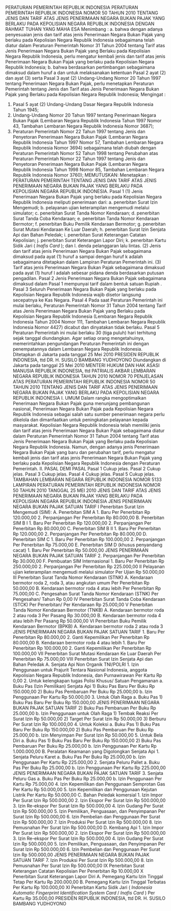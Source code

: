  PERATURAN PEMERINTAH REPUBLIK INDONESIA PERATURAN PEMERINTAH REPUBLIK INDONESIA NOMOR 50 TAHUN 2010 TENTANG JENIS DAN TARIF ATAS JENIS PENERIMAAN NEGARA BUKAN PAJAK YANG BERLAKU PADA KEPOLISIAN NEGARA REPUBLIK INDONESIA
DENGAN RAHMAT TUHAN YANG MAHA ESA Menimbang : a. bahwa dengan adanya penyesuaian jenis dan tarif atas jenis Penerimaan Negara Bukan Pajak yang berlaku pada Kepolisian Negara Republik Indonesia sebagaimana telah diatur dalam Peraturan Pemerintah Nomor 31 Tahun 2004 tentang Tarif atas Jenis Penerimaan Negara Bukan Pajak yang Berlaku pada Kepolisian Negara Republik Indonesia, perlu mengatur kembali jenis dan tarif atas jenis Penerimaan Negara Bukan Pajak yang berlaku pada Kepolisian Negara Republik Indonesia;
b. bahwa berdasarkan pertimbangan sebagaimana dimaksud dalam huruf a dan untuk melaksanakan ketentuan Pasal 2 ayat (2) dan ayat (3) serta Pasal 3 ayat (2) Undang-Undang Nomor 20 Tahun 1997 tentang Penerimaan Negara Bukan Pajak, perlu menetapkan Peraturan Pemerintah tentang Jenis dan Tarif atas Jenis Penerimaan Negara Bukan Pajak yang Berlaku pada Kepolisian Negara Republik Indonesia;
Mengingat :

1. Pasal 5 ayat (2) Undang-Undang Dasar Negara Republik Indonesia Tahun 1945;
2. Undang-Undang Nomor 20 Tahun 1997 tentang Penerimaan Negara Bukan Pajak (Lembaran Negara Republik Indonesia Tahun 1997 Nomor 43, Tambahan Lembaran Negara Republik Indonesia Nomor 3687);
3. Peraturan Pemerintah Nomor 22 Tahun 1997 tentang Jenis dan Penyetoran Penerimaan Negara Bukan Pajak (Lembaran Negara Republik Indonesia Tahun 1997 Nomor 57, Tambahan Lembaran Negara Republik Indonesia Nomor 3694) sebagaimana telah diubah dengan Peraturan Pemerintah Nomor 52 Tahun 1998 tentang Perubahan atas Peraturan Pemerintah Nomor 22 Tahun 1997 tentang Jenis dan Penyetoran Penerimaan Negara Bukan Pajak (Lembaran Negara Republik Indonesia Tahun 1998 Nomor 85, Tambahan Lembaran Negara Republik Indonesia Nomor 3760);
MEMUTUSKAN:
 Menetapkan : PERATURAN PEMERINTAH TENTANG JENIS DAN TARIF ATAS JENIS PENERIMAAN NEGARA BUKAN PAJAK YANG BERLAKU PADA KEPOLISIAN NEGARA REPUBLIK INDONESIA.
Pasal 1
(1) Jenis Penerimaan Negara Bukan Pajak yang berlaku pada Kepolisian Negara Republik Indonesia meliputi penerimaan dari:
a. penerbitan Surat Izin Mengemudi;
b. pelayanan ujian keterampilan mengemudi melalui simulator;
c. penerbitan Surat Tanda Nomor Kendaraan;
d. penerbitan Surat Tanda Coba Kendaraan;
e. penerbitan Tanda Nomor Kendaraan Bermotor;
f. penerbitan Buku Pemilik Kendaraan Bermotor;
g. penerbitan Surat Mutasi Kendaraan Ke Luar Daerah;
h. penerbitan Surat Izin Senjata Api dan Bahan Peledak;
i. penerbitan Surat Keterangan Catatan Kepolisian;
j. penerbitan Surat Keterangan Lapor Diri;
k. penerbitan Kartu Sidik Jari ( _Inafis Card_ ); dan
l. denda pelanggaran lalu lintas.
(2) Jenis dan tarif atas jenis Penerimaan Negara Bukan Pajak sebagaimana dimaksud pada ayat (1) huruf a sampai dengan huruf k adalah sebagaimana ditetapkan dalam Lampiran Peraturan Pemerintah ini.
(3) Tarif atas jenis Penerimaan Negara Bukan Pajak sebagaimana dimaksud pada ayat (1) huruf l adalah sebesar pidana denda berdasarkan putusan pengadilan.
Pasal 2
Jenis Penerimaan Negara Bukan Pajak sebagaimana dimaksud dalam Pasal 1 mempunyai tarif dalam bentuk satuan Rupiah .
Pasal 3
Seluruh Penerimaan Negara Bukan Pajak yang berlaku pada Kepolisian Negara Republik Indonesia wajib disetor langsung secepatnya ke Kas Negara.
Pasal 4
Pada saat Peraturan Pemerintah ini mulai berlaku, Peraturan Pemerintah Nomor 31 Tahun 2004 tentang Tarif atas Jenis Penerimaan Negara Bukan Pajak yang Berlaku pada Kepolisian Negara Republik Indonesia (Lembaran Negara Republik Indonesia Tahun 2004 Nomor 111, Tambahan Lembaran Negara Republik Indonesia Nomor 4427) dicabut dan dinyatakan tidak berlaku.
Pasal 5
Peraturan Pemerintah ini mulai berlaku 30 (tiga puluh) hari terhitung sejak tanggal diundangkan.
Agar setiap orang mengetahuinya, memerintahkan pengundangan Peraturan Pemerintah ini dengan penempatannya dalam Lembaran Negara Republik Indonesia. Ditetapkan di Jakarta pada tanggal 25 Mei 2010 PRESIDEN REPUBLIK INDONESIA, ttd DR. H. SUSILO BAMBANG YUDHOYONO Diundangkan di Jakarta pada tanggal 25 Mei 2010 MENTERI HUKUM DAN HAK ASASI MANUSIA REPUBLIK INDONESIA, ttd PATRIALIS AKBAR LEMBARAN NEGARA REPUBLIK INDONESIA TAHUN 2010 NOMOR 70 PENJELASAN ATAS PERATURAN PEMERINTAH REPUBLIK INDONESIA NOMOR 50 TAHUN 2010 TENTANG JENIS DAN TARIF ATAS JENIS PENERIMAAN NEGARA BUKAN PAJAK YANG BERLAKU PADA KEPOLISIAN NEGARA REPUBLIK INDONESIA I. UMUM Dalam rangka mengoptimalkan Penerimaan Negara Bukan Pajak guna menunjang pembangunan nasional, Penerimaan Negara Bukan Pajak pada Kepolisian Negara Republik Indonesia sebagai salah satu sumber penerimaan negara perlu dikelola dan dimanfaatkan untuk peningkatan pelayanan kepada masyarakat. Kepolisian Negara Republik Indonesia telah memiliki jenis dan tarif atas jenis Penerimaan Negara Bukan Pajak sebagaimana diatur dalam Peraturan Pemerintah Nomor 31 Tahun 2004 tentang Tarif atas Jenis Penerimaan Negara Bukan Pajak yang Berlaku pada Kepolisian Negara Republik Indonesia. Namun, dengan adanya jenis Penerimaan Negara Bukan Pajak yang baru dan perubahan tarif, perlu mengatur kembali jenis dan tarif atas jenis Penerimaan Negara Bukan Pajak yang berlaku pada Kepolisian Negara Republik Indonesia dengan Peraturan Pemerintah. II. PASAL DEMI PASAL
Pasal 1
Cukup jelas.
Pasal 2
Cukup jelas.
Pasal 3
Cukup jelas.
Pasal 4
Cukup jelas.
Pasal 5
Cukup jelas. TAMBAHAN LEMBARAN NEGARA REPUBLIK INDONESIA NOMOR 5133 LAMPIRAN PERATURAN PEMERINTAH REPUBLIK INDONESIA NOMOR 50 TAHUN 2010 TANGGAL 25 MEI 2010 JENIS DAN TARIF ATAS JENIS PENERIMAAN NEGARA BUKAN PAJAK YANG BERLAKU PADA KEPOLISIAN NEGARA REPUBLIK INDONESIA JENIS PENERIMAAN NEGARA BUKAN PAJAK SATUAN TARIF I Penerbitan Surat Izin Mengemudi (SIM): A. Penerbitan SIM A 1. Baru Per Penerbitan Rp 120.000,00 2. Perpanjangan Per Penerbitan Rp 80.000,00 B. Penerbitan SIM B I 1. Baru Per Penerbitan Rp 120.000,00 2. Perpanjangan Per Penerbitan Rp 80.000,00 C. Penerbitan SIM B II 1. Baru Per Penerbitan Rp 120.000,00 2. Perpanjangan Per Penerbitan Rp 80.000,00 D. Penerbitan SIM C 1. Baru Per Penerbitan Rp 100.000,00 2. Perpanjangan Per Penerbitan Rp 75.000,00 E. Penerbitan SIM D (khusus penyandang cacat) 1. Baru Per Penerbitan Rp 50.000,00 JENIS PENERIMAAN NEGARA BUKAN PAJAK SATUAN TARIF 2. Perpanjangan Per Penerbitan Rp 30.000,00 F. Pembuatan SIM Internasional 1. Baru Per Penerbitan Rp 250.000,00 2. Perpanjangan Per Penerbitan Rp 225.000,00 II Pelayanan ujian keterampilan mengemudi melalui simulator Per Ujian Rp 50.000,00 III Penerbitan Surat Tanda Nomor Kendaraan (STNK) A. Kendaraan bermotor roda 2, roda 3, atau angkutan umum Per Penerbitan Rp 50.000,00 B. Kendaraan bermotor roda 4 atau lebih Per Penerbitan Rp 75.000,00 C. Pengesahan Surat Tanda Nomor Kendaraan (STNK) Per Pengesahan/ Tahun Rp 0,00 IV Penerbitan Surat Tanda Coba Kendaraan (STCK) Per Penerbitan/ Per Kendaraan Rp 25.000,00 V Penerbitan Tanda Nomor Kendaraan Bermotor (TNKB) A. Kendaraan bermotor roda 2 atau roda 3 Per Pasang Rp 30.000,00 B. Kendaraan bermotor roda 4 atau lebih Per Pasang Rp 50.000,00 VI Penerbitan Buku Pemilik Kendaraan Bermotor (BPKB) A. Kendaraan bermotor roda 2 atau roda 3 JENIS PENERIMAAN NEGARA BUKAN PAJAK SATUAN TARIF 1. Baru Per Penerbitan Rp 80.000,00 2. Ganti Kepemilikan Per Penerbitan Rp 80.000,00 B. Kendaraan bermotor roda 4 atau lebih 1. Baru Per Penerbitan Rp 100.000,00 2. Ganti Kepemilikan Per Penerbitan Rp 100.000,00 VII Penerbitan Surat Mutasi Kendaraan Ke Luar Daerah Per Penerbitan Rp 75.000,00 VIII Penerbitan Surat Izin Senjata Api dan Bahan Peledak A. Senjata Api Non Organik TNI/POLRI 1. Izin Penggunaan untuk Prajurit Tentara Nasional Indonesia, anggota Kepolisian Negara Republik Indonesia, dan Purnawirawan Per Kartu Rp 0,00 2. Untuk kelengkapan tugas Polisi Khusus/ Satuan Pengamanan a. Buku Pas (Izin Pemilikan) Senjata Api 1) Buku Pas Baru Per Buku Rp 150.000,00 2) Buku Pas Pembaruan Per Buku Rp 25.000,00 b. Izin Penggunaan Per Kartu Rp 50.000,00 3. Untuk Olah Raga a. Buku Pas 1) Buku Pas Baru Per Buku Rp 150.000,00 JENIS PENERIMAAN NEGARA BUKAN PAJAK SATUAN TARIF 2) Buku Pas Pembaruan Per Buku Rp 25.000,00 b. Izin Penggunaan untuk Olah Raga 1) Tembak Reaksi Per Surat Izin Rp 50.000,00 2) Target Per Surat Izin Rp 50.000,00 3) Berburu Per Surat Izin Rp 100.000,00 4. Untuk Koleksi a. Buku Pas 1) Buku Pas Baru Per Buku Rp 150.000,00 2) Buku Pas Pembaruan Per Buku Rp 25.000,00 b. Izin Menyimpan Per Surat Izin Rp 50.000,00 5. Untuk Bela Diri a. Buku Pas 1) Buku Pas Baru Per Buku Rp 150.000,00 2) Buku Pas Pembaruan Per Buku Rp 25.000,00 b. Izin Penggunaan Per Kartu Rp 1.000.000,00 B. Peralatan Keamanan yang Digolongkan Senjata Api 1. Senjata Peluru Karet a. Buku Pas Per Buku Rp 25.000,00 b. Izin Penggunaan Per Kartu Rp 225.000,00 2. Senjata Peluru Pallet a. Buku Pas Per Buku Rp 25.000,00 b. Izin Penggunaan Per Kartu Rp 225.000,00 JENIS PENERIMAAN NEGARA BUKAN PAJAK SATUAN TARIF 3. Senjata Peluru Gas a. Buku Pas Per Buku Rp 25.000,00 b. Izin Penggunaan Per Kartu Rp 75.000,00 4. Izin Kepemilikan dan Penggunaan Semprotan Gas Per Kartu Rp 50.000,00 5. Izin Kepemilikan dan Penggunaan Kejutan Listrik Per Kartu Rp 50.000,00 C. Bahan Peledak komersial 1. Izin Impor Per Surat Izin Rp 500.000,00 2. Izin Ekspor Per Surat Izin Rp 500.000,00 3. Izin Re-ekspor Per Surat Izin Rp 500.000,00 4. Izin Gudang Per Surat Izin Rp 500.000,00 5. Izin Pemilikan, Penguasaan, dan Penyimpanan Per Surat Izin Rp 500.000,00 6. Izin Pembelian dan Penggunaan Per Surat Izin Rp 500.000,00 7. Izin Produksi Per Surat Izin Rp 500.000,00 8. Izin Pemusnahan Per Surat Izin Rp 500.000,00 D. Kembang Api 1. Izin Impor Per Surat Izin Rp 500.000,00 2. Izin Ekspor Per Surat Izin Rp 500.000,00 3. Izin Re-ekspor Per Surat Izin Rp 500.000,00 4. Izin Gudang Per Surat Izin Rp 500.000,00 5. Izin Pemilikan, Penguasaan, dan Penyimpanan Per Surat Izin Rp 500.000,00 6. Izin Pembelian dan Penggunaan Per Surat Izin Rp 500.000,00 JENIS PENERIMAAN NEGARA BUKAN PAJAK SATUAN TARIF 7. Izin Produksi Per Surat Izin Rp 500.000,00 8. Izin Pemusnahan Per Surat Izin Rp 500.000,00 IX Penerbitan Surat Keterangan Catatan Kepolisian Per Penerbitan Rp 10.000,00 X Penerbitan Surat Keterangan Lapor Diri A. Pemegang Kartu Izin Tinggal Tetap Per Kartu Rp 200.000,00 B. Pemegang Kartu Izin Tinggal Terbatas Per Kartu Rp 100.000,00 XI Penerbitan Kartu Sidik Jari ( _Indonesia_ _Automatic_ _Fingerprint_ _Identification_ _System Card_ / _Inafis Card_ ) Per Kartu Rp 35.000,00 PRESIDEN REPUBLIK INDONESIA, ttd DR. H. SUSILO BAMBANG YUDHOYONO